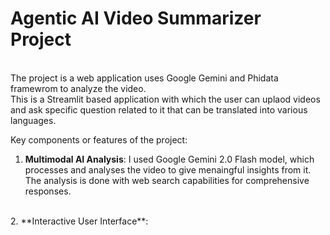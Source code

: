 # Agentic AI Video Summarizer Project
<br/>
The project is a web application uses Google Gemini and Phidata framewrom to analyze the video.
<br/>
This is a Streamlit based application with which the user can uplaod videos and ask specific question related to it that can be translated into various languages.

<br/>

Key components or features of the project:
<br/>
1. **Multimodal AI Analysis**:
I used Google Gemini 2.0 Flash model, which processes and analyses the video to give menaingful insights from it. The analysis is done with web search capabilities for comprehensive responses.
<br/>
2. **Interactive User Interface**:

